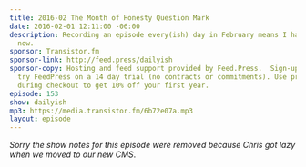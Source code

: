 ```yaml
---
title: 2016-02 The Month of Honesty Question Mark
date: 2016-02-01 12:11:00 -06:00
description: Recording an episode every(ish) day in February means I have to start
  now.
sponsor: Transistor.fm
sponsor-link: http://feed.press/dailyish
sponsor-copy: Hosting and feed support provided by Feed.Press.  Sign-up today and
  try FeedPress on a 14 day trial (no contracts or commitments). Use promo code "dailyish"
  during checkout to get 10% off your first year.
episode: 153
show: dailyish
mp3: https://media.transistor.fm/6b72e07a.mp3
layout: episode
---
```


<em>Sorry the show notes for this episode were removed because Chris got lazy when we moved to our new CMS</em>.
